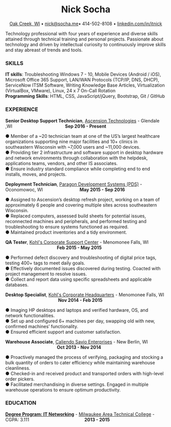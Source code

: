 <body>
    <!-- Name -->
    <h1 align="center">Nick Socha</h1>
    <!-- Contact Info -->
    <p align="center"><a href="https://www.google.com/search?q=Oak%20Creek,%20WI&cad=h" target="_blank">Oak Creek, WI</a> • <a href="mailto:nick@socha.me">nick@socha.me</a>• 414-502-8108 • <a href="http://linkedin.com/in/itnick" target="_blank">linkedin.com/in/itnick</a></p>
    <!-- Intro -->
    <p>Technology professional with four years of experience and diverse skills attained through technical training and personal projects. Passionate about technology and driven by intellectual curiosity to continuously improve skills and stay abreast of trends and tools.</p>
    <!-- SKILLS -->
    <h3>SKILLS</h3>
    <p>
        <!-- IT Skills -->
        <b>IT skills</b>: Troubleshooting Windows 7 - 10, Mobile Devices (Android / iOS), Microsoft Office 365 Support,
        LAN/WAN Protocols (TCP/IP, DNS, DHCP), ServiceNow ITSM Software, Writing Knowledge Base Articles,
        Virtualization (VirtualBox, VMware), Linux, 24 x 7 On-Call Rotation<br>
        <!-- Programming Skills -->
        <b>Programming Skills</b>: HTML, CSS, JavaScript/jQuery, Bootstrap, Git / GitHub
    </p>
    <!-- EXPERIENCE -->
    <h3>EXPERIENCE</h3>
    <!-- Senior Desktop Support Technician -->
    <p><b>Senior Desktop Support Technician</b>, <a href="https://ascension.org/Our-Work/Ascension-Technologies" target="_blank">Ascension Technologies</a> - Glendale ,WI &emsp; &emsp; &emsp; &emsp; &emsp; &emsp; &emsp; &emsp; &emsp; <b>Sep 2016 - Present</b></p>
    <p>● Member of a ~20 technician team at one of the US’s largest healthcare organizations supporting nine major facilities and 10+ clinics in southeastern Wisconsin with ~7,000 users and ~11,000 devices.<br>● Providing tier 2 infrastructure and software support in desktop hardware and network environments through collaboration with the helpdesk, applications teams, vendors, and other IS associates.<br>● Ensure industry standard compliance while completing end to end installs, moves, and projects.</p>
    <!-- Deployment Technician -->
    <p><b>Deployment Technician</b>, <a href="https://pdsit.net/" target="_blank">Paragon Development Systems (PDS)</a> - Oconomowoc, WI &emsp; &emsp; &emsp; &emsp; &emsp; &emsp; &nbsp;<b>May 2015 - Sep 2016</b></p>
    <p>● Assigned to Ascension’s desktop refresh project, working on a team of approximately 6 people and covering multiple sites across southeastern Wisconsin.<br>● Replaced computers, assessed build sheets for potential issues, reconnected machines and peripherals, and performed testing and troubleshooting to ensure systems functioned as required.<br>● Maintained product inventories and a tidy environment.</p>
    <!-- QA Tester -->
    <p><b>QA Tester</b>, <a href="https://corporate.kohls.com/" target="_blank">Kohl's Corporate Support Center</a> - Menomonee Falls, WI &emsp; &emsp; &emsp; &emsp; &emsp; &emsp; &emsp; &emsp; &emsp; &emsp; &emsp; &emsp; <b>Feb 2015 - May 2015</b></p>
    <p>● Performed defect discovery and troubleshooting of digital price tags, testing 400+ tags to meet daily goals.<br>● Effectively documented issues discovered during testing. Coacted with project management to resolve issues.<br>● Collect and report data using specific spreadsheets and applicable databases.</p>
    <!-- Desktop Specialist -->
    <p><b>Desktop Specialist</b>, <a href="https://corporate.kohls.com/" target="_blank">Kohl's Corporate Headquarters</a> - Menomonee Falls, WI &emsp; &emsp; &emsp; &emsp; &emsp; &emsp; &emsp; &emsp; &emsp; &nbsp;<b>Nov 2014 - Feb 2015</b></p>
    <p>● Imaging HP desktops and laptops and verified hardware, OS, and network functionalities.<br>● Set up and configured 6+ machines per day, swapping old with new, confirmed machines’ functionality.<br>● Ensured efficient support and customer satisfaction.</p>
    <!-- Warehouse Associate -->
    <p><b>Warehouse Associate</b>, <a href="https://csehalo.com/" target="_blank">Caliendo Savio Enterprises</a> - New Berlin, WI &emsp; &emsp; &emsp; &emsp; &emsp; &emsp; &emsp; &emsp; &emsp; &emsp; &emsp; &emsp; <b>Oct 2013 - Nov 2014</b></p>
    <p>● Proactively managed the process of verifying, packaging and stocking a bulk quantity of orders to cater efficiency while maintaining warehouse cleanliness.<br>● Checked-in and received product and transported orders with high-level order pickers.<br>● Facilitated merchandising in diverse settings. Engaged in multiple warehouse operations to ensure optimum productivity.</p>
    <!-- Education -->
    <h3>EDUCATION</h3>
    <!-- Degree Program: IT Networking -->
    <p><b><a href="https://www.matc.edu/business/degrees/it-network-specialist.cfm" target="_blank">Degree Program: IT Networking</a></b> - <a href="https://www.matc.edu/" target="_blank">Milwaukee Area Technical College</a> - CGPA: 3.111 &emsp; &emsp; &emsp; &emsp; &emsp; &emsp; &emsp; &emsp; &emsp; &nbsp; <b>2013 - 2015</b></p>
</body>
